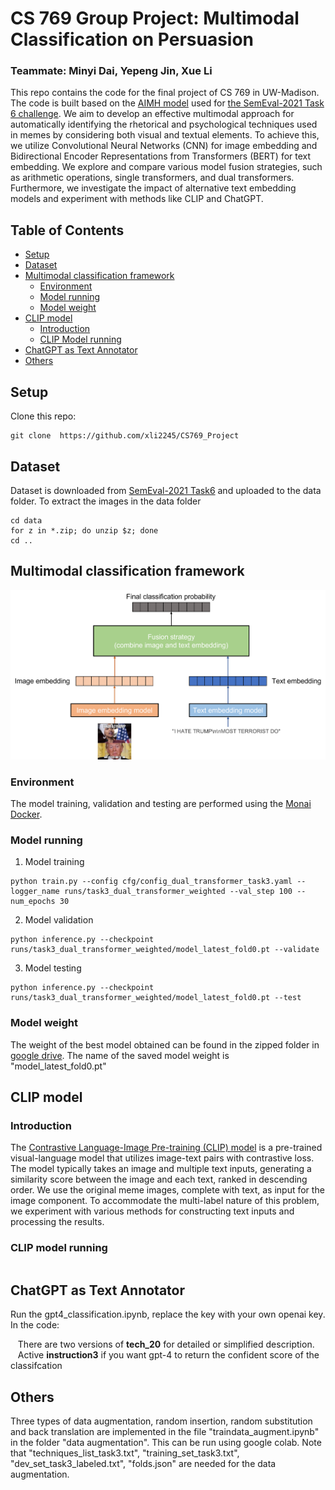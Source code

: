 # CS 769 Group Project: Multimodal Classification on Persuasion
### Teammate: Minyi Dai, Yepeng Jin, Xue Li
This repo contains the code for the final project of CS 769 in UW-Madison. The code is built based on the [AIMH model](https://github.com/mesnico/MemePersuasionDetection) used for [the SemEval-2021 Task 6 challenge](https://propaganda.math.unipd.it/semeval2021task6/). We aim to develop an effective multimodal approach for automatically identifying the rhetorical and psychological techniques used in memes by considering both visual and textual elements. To achieve this, we utilize Convolutional Neural Networks (CNN) for image embedding and Bidirectional Encoder Representations from Transformers (BERT) for text embedding. We explore and compare various model fusion strategies, such as arithmetic operations, single transformers, and dual transformers. Furthermore, we investigate the impact of alternative text embedding models and experiment with methods like CLIP and ChatGPT. 
## Table of Contents
- [Setup](#setup)
- [Dataset](#dataset)
- [Multimodal classification framework](#multimodal-classification-framework)
  - [Environment](#environment)
  - [Model running](#model-running)
  - [Model weight](#model-weight)
- [CLIP model](#clip-model)
  - [Introduction](#introduction)
  - [CLIP Model running](#clip-model-running)
- [ChatGPT as Text Annotator](#chatgpt-as-text-annotator)
- [Others](#others)
## Setup
Clone this repo:
```
git clone  https://github.com/xli2245/CS769_Project
```
## Dataset
Dataset is downloaded from [SemEval-2021 Task6](https://github.com/di-dimitrov/SEMEVAL-2021-task6-corpus) and uploaded to the data folder.
To extract the images in the data folder
```
cd data
for z in *.zip; do unzip $z; done
cd ..
```
## Multimodal classification framework
![Main framework](https://github.com/xli2245/CS769_Project/blob/main/main%20framework.png)
### Environment
The model training, validation and testing are performed using the [Monai Docker](https://hub.docker.com/r/projectmonai/monai).
### Model running
1.  Model training
```
python train.py --config cfg/config_dual_transformer_task3.yaml --logger_name runs/task3_dual_transformer_weighted --val_step 100 --num_epochs 30
```
2. Model validation
```
python inference.py --checkpoint runs/task3_dual_transformer_weighted/model_latest_fold0.pt --validate
```
3. Model testing
```
python inference.py --checkpoint runs/task3_dual_transformer_weighted/model_latest_fold0.pt --test
```
### Model weight
The weight of the best model obtained can be found in the zipped folder in [google drive](https://drive.google.com/drive/folders/1Kk_RAtu0HnvQYur3SldjiLbeznCHQJ1K?usp=sharing). The name of the saved model weight is "model_latest_fold0.pt"
## CLIP model
### Introduction
The [Contrastive Language-Image Pre-training (CLIP) model](https://github.com/openai/CLIP) is a pre-trained visual-language model that utilizes image-text pairs with contrastive loss. The model typically takes an image and multiple text inputs, generating a similarity score between the image and each text, ranked in descending order. We use the original meme images, complete with text, as input for the image component. To accommodate the multi-label nature of this problem, we experiment with various methods for constructing text inputs and processing the results. 
### CLIP model running
```
```

## ChatGPT as Text Annotator

Run the gpt4_classification.ipynb, replace the key with your own openai key.
In the code:  

  &nbsp;&nbsp; There are two versions of **tech_20** for detailed or simplified description.  
 &nbsp;&nbsp; Active **instruction3** if you want gpt-4 to return the confident score of the classifcation

## Others
Three types of data augmentation, random insertion, random substitution and back translation are implemented in the file "traindata_augment.ipynb" in the folder "data augmentation". This can be run using google colab. Note that "techniques_list_task3.txt", "training_set_task3.txt", "dev_set_task3_labeled.txt", "folds.json" are needed for the data augmentation.
